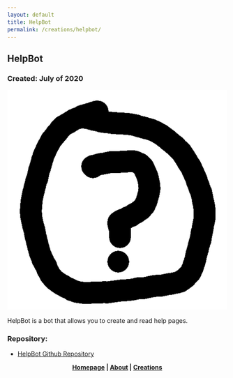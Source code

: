 ```yaml
---
layout: default
title: HelpBot
permalink: /creations/helpbot/
---
```

## HelpBot
### Created: July of 2020
![HelpBot](https://github.com/xf8b/xf8b.github.io/blob/master/images/helpbot.png?raw=true)    

HelpBot is a bot that allows you to create and read help pages.    
### Repository:
* [HelpBot Github Repository](https://github.com/xf8b/HelpBot)
<p align="center">
  <strong> <a href="https://xf8b.github.io">Homepage</a> | <a href="https://xf8b.github.io/about/">About</a> | <a href="https://xf8b.github.io/creations/">Creations</a> </strong>
</p>
